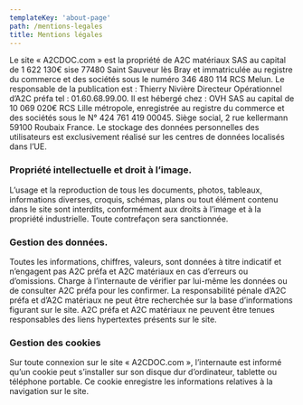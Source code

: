 ```yaml
---
templateKey: 'about-page'
path: /mentions-legales
title: Mentions légales
---
```


Le site « A2CDOC.com » est la propriété de A2C matériaux SAS au capital de 1 622 130€ sise 77480 Saint Sauveur lès Bray et immatriculée au registre du commerce et des sociétés sous le numéro 346 480 114 RCS Melun.
Le responsable de la publication est : Thierry Nivière Directeur Opérationnel d’A2C préfa tel : 01.60.68.99.00.
Il est hébergé chez : OVH SAS au capital de 10 069 020€ RCS Lille métropole, enregistrée au registre du commerce et des sociétés sous le N° 424 761 419 00045. Siège social, 2 rue kellermann 59100 Roubaix France.
Le stockage des données personnelles des utilisateurs est exclusivement réalisé sur les centres de données localisés dans l’UE.

### Propriété intellectuelle et droit à l’image.
L’usage et la reproduction de tous les documents, photos, tableaux, informations diverses, croquis, schémas, plans ou tout élément contenu dans le site sont interdits, conformément aux droits à l’image et à la propriété industrielle. Toute contrefaçon sera sanctionnée. 

### Gestion des données.
Toutes les informations, chiffres, valeurs, sont données à titre indicatif et n’engagent pas A2C préfa et A2C matériaux en cas d’erreurs ou d’omissions. Charge à l’internaute de vérifier par lui-même les données ou de consulter A2C préfa pour les confirmer.
La responsabilité pénale d’A2C préfa et d’A2C matériaux ne peut être recherchée sur la base d’informations figurant sur le site.
A2C préfa et A2C matériaux ne peuvent être tenues responsables des liens hypertextes présents sur le site.

### Gestion des cookies
Sur toute connexion sur le site « A2CDOC.com », l’internaute est informé qu’un cookie peut s’installer sur son disque dur d’ordinateur, tablette ou téléphone portable. Ce cookie enregistre les informations relatives à la navigation sur le site.